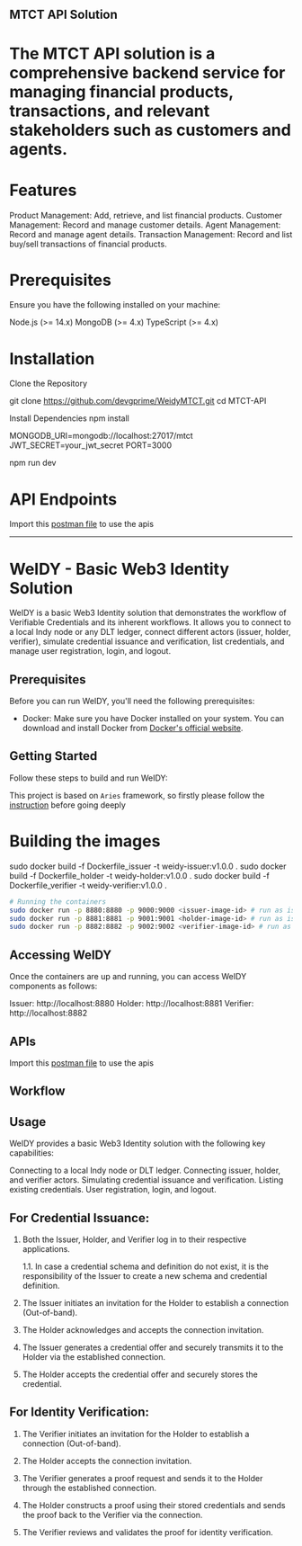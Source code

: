 ## MTCT API Solution

# The MTCT API solution is a comprehensive backend service for managing financial products, transactions, and relevant stakeholders such as customers and agents.

# Features
Product Management: Add, retrieve, and list financial products.
Customer Management: Record and manage customer details.
Agent Management: Record and manage agent details.
Transaction Management: Record and list buy/sell transactions of financial products.

# Prerequisites
Ensure you have the following installed on your machine:

Node.js (>= 14.x)
MongoDB (>= 4.x)
TypeScript (>= 4.x)

# Installation
Clone the Repository

git clone https://github.com/devgprime/WeidyMTCT.git
cd MTCT-API

Install Dependencies
npm install

MONGODB_URI=mongodb://localhost:27017/mtct
JWT_SECRET=your_jwt_secret
PORT=3000

npm run dev

# API Endpoints

Import this [postman file](./mtct_collection.postman_collection.json) to use the apis


-----------------------------------------------------------------------------------------------------------------------------






# WeIDY - Basic Web3 Identity Solution

WeIDY is a basic Web3 Identity solution that demonstrates the workflow of Verifiable Credentials and its inherent workflows. It allows you to connect to a local Indy node or any DLT ledger, connect different actors (issuer, holder, verifier), simulate credential issuance and verification, list credentials, and manage user registration, login, and logout.

## Prerequisites

Before you can run WeIDY, you'll need the following prerequisites:

- Docker: Make sure you have Docker installed on your system. You can download and install Docker from [Docker's official website](https://www.docker.com/).

## Getting Started

Follow these steps to build and run WeIDY:

This project is based on `Aries` framework, so firstly please follow the [instruction](https://aries.js.org/guides/getting-started/installation) before going deeply


# Building the images
sudo docker build -f Dockerfile_issuer -t weidy-issuer:v1.0.0 .
sudo docker build -f Dockerfile_holder -t weidy-holder:v1.0.0 .
sudo docker build -f Dockerfile_verifier -t weidy-verifier:v1.0.0 .


```bash
# Running the containers
sudo docker run -p 8880:8880 -p 9000:9000 <issuer-image-id> # run as issuer
sudo docker run -p 8881:8881 -p 9001:9001 <holder-image-id> # run as issuer
sudo docker run -p 8882:8882 -p 9002:9002 <verifier-image-id> # run as issuer
```


## Accessing WeIDY
Once the containers are up and running, you can access WeIDY components as follows:

Issuer: http://localhost:8880
Holder: http://localhost:8881
Verifier: http://localhost:8882


## APIs

Import this [postman file](./weidycollection.json) to use the apis

## Workflow

## Usage
WeIDY provides a basic Web3 Identity solution with the following key capabilities:

Connecting to a local Indy node or DLT ledger.
Connecting issuer, holder, and verifier actors.
Simulating credential issuance and verification.
Listing existing credentials.
User registration, login, and logout.

## For Credential Issuance:

1. Both the Issuer, Holder, and Verifier log in to their respective applications.

    1.1. In case a credential schema and definition do not exist, it is the responsibility of the Issuer to create a new schema and credential definition.

2. The Issuer initiates an invitation for the Holder to establish a connection (Out-of-band).

3. The Holder acknowledges and accepts the connection invitation.

4. The Issuer generates a credential offer and securely transmits it to the Holder via the established connection.

5. The Holder accepts the credential offer and securely stores the credential.

## For Identity Verification:

1. The Verifier initiates an invitation for the Holder to establish a connection (Out-of-band).

2. The Holder accepts the connection invitation.

3. The Verifier generates a proof request and sends it to the Holder through the established connection.

4. The Holder constructs a proof using their stored credentials and sends the proof back to the Verifier via the connection.

5. The Verifier reviews and validates the proof for identity verification.
